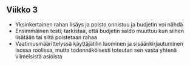 ## Viikko 3
- Yksinkertainen rahan lisäys ja poisto onnistuu ja budjetin voi nähdä
- Ensimmäinen testi; tarkistaa, että budjetin saldo muuttuu kun siihen lisätään tai siitä poistetaan rahaa
- Vaatimusmäärittelyssä käyttäjätilin luominen ja sisäänkirjautuminen isossa roolissa, mutta todennäköisesti toteutan sen vasta yhtenä viimeisistä asioista
